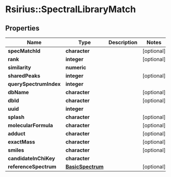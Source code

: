 # Rsirius::SpectralLibraryMatch


## Properties
Name | Type | Description | Notes
------------ | ------------- | ------------- | -------------
**specMatchId** | **character** |  | [optional] 
**rank** | **integer** |  | [optional] 
**similarity** | **numeric** |  | 
**sharedPeaks** | **integer** |  | [optional] 
**querySpectrumIndex** | **integer** |  | 
**dbName** | **character** |  | [optional] 
**dbId** | **character** |  | [optional] 
**uuid** | **integer** |  | 
**splash** | **character** |  | [optional] 
**molecularFormula** | **character** |  | [optional] 
**adduct** | **character** |  | [optional] 
**exactMass** | **character** |  | [optional] 
**smiles** | **character** |  | [optional] 
**candidateInChiKey** | **character** |  | 
**referenceSpectrum** | [**BasicSpectrum**](BasicSpectrum.md) |  | [optional] 


